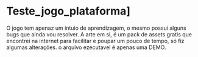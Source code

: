# Teste_jogo_plataforma]
O jogo tem apenaz um intuio de aprendizagem, o mesmo possui alguns bugs que ainda vou resolver.
A arte em si, é um pack de assets gratis que encontrei na internet para facilitar e poupar um pouco de tempo, só fiz algumas alterações.
o arquivo ezecutavel é apenas uma DEMO.
